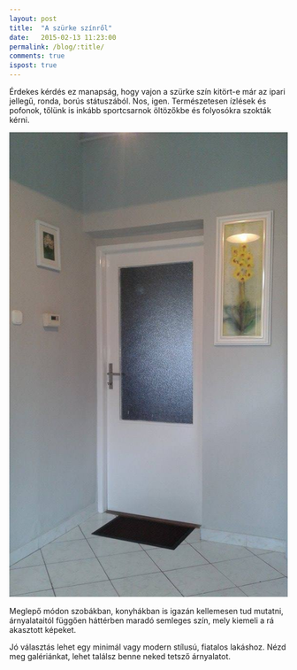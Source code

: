 ```yaml
---
layout: post
title:  "A szürke színről"
date:   2015-02-13 11:23:00
permalink: /blog/:title/
comments: true
ispost: true
---
```


Érdekes kérdés ez manapság, hogy vajon a szürke szín kitört-e már az ipari jellegű, ronda, borús státuszából. 
Nos, igen. Természetesen ízlések és pofonok, tőlünk is inkább sportcsarnok öltözőkbe és folyosókra szokták kérni.

![Lyuk eltüntetése](/images/blog/wall_grey.jpg)

Meglepő módon szobákban, konyhákban is igazán kellemesen tud mutatni, árnyalataitól függően háttérben maradó semleges szín, mely kiemeli a rá akasztott képeket.

Jó választás lehet egy minimál vagy modern stílusú, fiatalos lakáshoz. Nézd meg galériánkat, lehet találsz benne neked tetsző árnyalatot.
